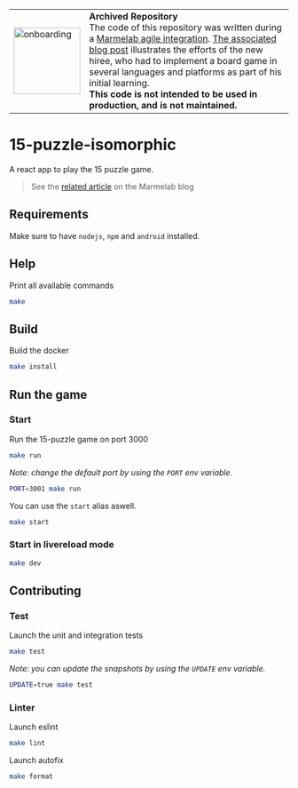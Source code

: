 <table>
        <tr>
            <td><img width="120" src="https://cdnjs.cloudflare.com/ajax/libs/octicons/8.5.0/svg/rocket.svg" alt="onboarding" /></td>
            <td><strong>Archived Repository</strong><br />
            The code of this repository was written during a <a href="https://marmelab.com/blog/2018/09/05/agile-integration.html">Marmelab agile integration</a>. <a href="https://marmelab.com/blog/2018/02/07/jeu-du-taquin-en-react.html">The associated blog post</a> illustrates the efforts of the new hiree, who had to implement a board game in several languages and platforms as part of his initial learning.<br />
        <strong>This code is not intended to be used in production, and is not maintained.</strong>
        </td>
        </tr>
</table>

# 15-puzzle-isomorphic

A react app to play the 15 puzzle game.

> See the [related article](https://marmelab.com/blog/2018/02/07/jeu-du-taquin-en-react.html) on the Marmelab blog

## Requirements

Make sure to have `nodejs`, `npm` and `android` installed.

## Help

Print all available commands

```bash
make
```

## Build

Build the docker

```bash
make install
```

## Run the game

### Start

Run the 15-puzzle game on port 3000

```bash
make run
```

_Note: change the default port by using the `PORT` env variable._

```bash
PORT=3001 make run
```

You can use the `start` alias aswell.

```bash
make start
```

### Start in livereload mode

```bash
make dev
```

## Contributing

### Test

Launch the unit and integration tests

```bash
make test
```

_Note: you can update the snapshots by using the `UPDATE` env variable._

```bash
UPDATE=true make test
```

### Linter

Launch eslint

```bash
make lint
```

Launch autofix

```bash
make format
```
